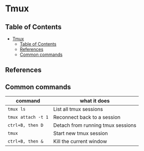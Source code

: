 # Tmux

## Table of Contents

- [Tmux](#tmux)
  - [Table of Contents](#table-of-contents)
  - [References](#references)
  - [Common commands](#common-commands)

## References

## Common commands

| command            | what it does                      |
| ------------------ | --------------------------------- |
| `tmux ls`          | List all tmux sessions            |
| `tmux attach -t 1` | Reconnect back to a session       |
| `ctrl+B, then D`   | Detach from running tmux sessions |
| `tmux`             | Start new tmux session            |
| `ctrl+B, then &`   | Kill the current window           |

